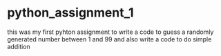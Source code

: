 # python_assignment_1

this was my first pyhton assignment to write a code to guess a randomly generated number between 1 and 99 and also write a code to do simple addition
